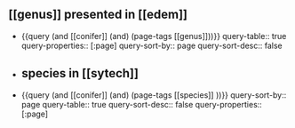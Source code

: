 ## [[genus]] presented in [[edem]]
- {{query (and [[conifer]] (and) (page-tags [[genus]]))}}
  query-table:: true
  query-properties:: [:page]
  query-sort-by:: page
  query-sort-desc:: false
- ## species in [[sytech]]
- {{query (and [[conifer]] (and) (page-tags [[species]] ))}}
  query-sort-by:: page
  query-table:: true
  query-sort-desc:: false
  query-properties:: [:page]